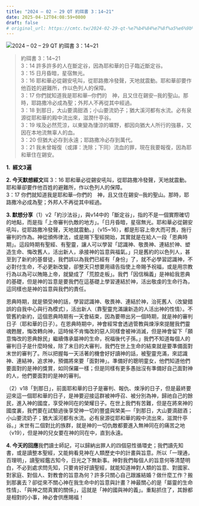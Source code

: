```yaml
---
title: "2024 – 02 – 29 QT 約珥書 3：14~21"
date: 2025-04-12T04:08:59+0800
draft: false
# original_url: https://cmtc.tw/2024-02-29-qt-%e7%b4%84%e7%8f%a5%e6%9b%b8-3%ef%bc%9a1421
---
```


![2024 – 02 – 29 QT 約珥書 3：14\~21](/images/qt.jpg  "2024 – 02 – 29 QT 約珥書 3：14\~21")

> 約珥書 3：14\~21  
> 3：14 許多許多的人在斷定谷，因為耶和華的日子臨近斷定谷。  
> 3：15 日月昏暗，星宿無光。  
> 3：16 耶和華必從錫安吼叫，從耶路撒冷發聲，天地就震動。耶和華卻要作他百姓的避難所，作以色列人的保障。  
> 3：17 你們就知道我是耶和華─你們的　神，且又住在錫安─我的聖山。那時，耶路撒冷必成為聖；外邦人不再從其中經過。  
> 3：18 到那日，大山要滴甜酒；小山要流奶子；猶大溪河都有水流。必有泉源從耶和華的殿中流出來，滋潤什亭谷。  
> 3：19 埃及必然荒涼，以東變為悽涼的曠野，都因向猶大人所行的強暴，又因在本地流無辜人的血。  
> 3：20 但猶大必存到永遠；耶路撒冷必存到萬代。  
> 3：21 我未曾報復（或譯：洗除；下同）流血的罪，現在我要報復，因為耶和華住在錫安。

**1.  經文3遍**

**2. 今天默想經文**珥 3：16 耶和華必從錫安吼叫，從耶路撒冷發聲，天地就震動。耶和華卻要作他百姓的避難所，作以色列人的保障。  
3：17 你們就知道我是耶和華─你們的　神，且又住在錫安─我的聖山。那時，耶路撒冷必成為聖；外邦人不再從其中經過。

**3. 默想分享**（1）v2「約沙法谷」，與v14中的「斷定谷」，指的不是一個實際確切的地點，而是指「上帝審判仇敵的地方」。「日月昏暗，星宿無光。耶和華必從錫安吼叫，從耶路撒冷發聲，天地就震動。」（v15\~16），都是形容上帝大而可畏，施行審判的作為。神從頒佈律法，或是賜下聖經開始，其實就是在給人一段「恩典時期」。這段時期有聖經、有聖靈，讓人可以學習「認識神、敬畏神、連結於神、塑造生命、悔改舊人，活出新人，承接神的旨意與福氣。」只是舊約的以色列人，甚至到了新約的基督徒，我們誤以為我們已經有「身份」了，就不必學習認識神，不必對付生命，不必更新改變，卻整天只想要用禱告指使上帝賜予祝福，或是用宗教行為以為可以賄賂上帝，就變成了「荒腔走板」。我們「因信稱義」是神給我恩典的基礎，但是神的旨意是要我們在這基礎上學習連結於神，活出敬虔的生命行為，這同樣也是神的旨意與我們的責任。

恩典時期，就是領受神的話，學習認識神、敬畏神、連結於神，治死舊人（改變錯誤的自我中心與行為模式），活出新人（靠聖靈充滿讓新造的人活出神的性情）。不管舊約新約，這個恩典時期有一天會結束，因為要帶出另一個時期，就是神的審判日子（耶和華的日子）。在恩典時期中，神會經常會透過管教與煉淨來提醒我們靈魂甦醒，悔改轉向神，這時候不肯悔改的惡人同樣會被神消滅，但是神會留下「願意悔改的恩典餘民」繼續傳承屬神的生命，祝福後代子孫。」我們不知道每個人的審判日子是什麼時候，除了末日的大審判，我們在世上生命的結束就是要準備面對末世的審判了。所以把握每一天活著的機會好好讀神的話，被聖靈充滿，來認識神、連結神，追求神，預備將來要「面對神」。準備好的聰明童女，他們知道他們要面對的是神的獎賞，如同保羅一樣；但是同樣有更多愚拙沒有準備好自己面對神的人，他們要面對的是神的審判。

（2）v18「到那日」，前面耶和華的日子是審判、報仇、煉淨的日子，但是最終要迎來這一個耶和華的日子，是神要迎接這群被神呼召、被分別為神，歸祂自己的餘民，進入神的國度，享受神同在的榮耀日子。在世上我們有苦難，但是在將來神的國度裏，我們要在試驗過後享受神一切的豐盛與榮美—「到那日，大山要滴甜酒；小山要流奶子；猶大溪河都有水流。必有泉源從耶和華的殿中流出來，滋潤什亭谷。」末世有二個對比的族群，就是神的一切仇敵都要進入無神同在的痛苦之地（v19），但是神的兒女要在神的同在中，直到永遠。

**4. 今天的回應**我們讀士師記，可以歸納出罪人的四個惡性循環史；我們讀先知書，或是讀整本聖經，又能夠看見神在人類歷史中的計畫與旨意。所以「一理通，百理明」，讀聖經鑑古知今，日光之下無新事。神對我們每個人的旨意何等清楚明白，不必到處求問先知，只要肯好好讀聖經，就能知道神對人類的旨意、對國家、對家庭、對個人、對教會的旨意為何？許多只關心自己跟誰結婚？做什麼工作？搬到那裏去？卻從來不關心神在我生命中的旨意與計畫？神最關心的是「屬靈的生命性情」、「與神之間真實的關係」，這就是「神的國與神的義」。重點抓住了，其餘都是相對的小事，神必會供應賜福！